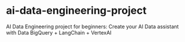 # ai-data-engineering-project
AI Data Engineering project for beginners: Create your AI Data assistant with Data BigQuery + LangChain + VertexAI
